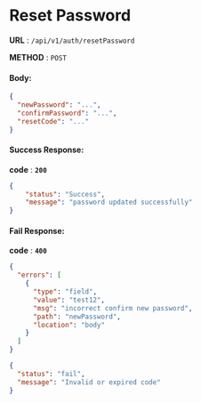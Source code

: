 # Reset Password

**URL** : `/api/v1/auth/resetPassword`

**METHOD** : `POST`

#### Body:

```json
{
  "newPassword": "...",
  "confirmPassword": "...",
  "resetCode": "..."
}
```

#### Success Response:

**code** : **`200`**

```Json
{
    "status": "Success",
    "message": "password updated successfully"
}

```

#### Fail Response:

**code** : **`400`**

```json
{
  "errors": [
    {
      "type": "field",
      "value": "test12",
      "msg": "incorrect confirm new password",
      "path": "newPassword",
      "location": "body"
    }
  ]
}
```

```json
{
  "status": "fail",
  "message": "Invalid or expired code"
}
```
